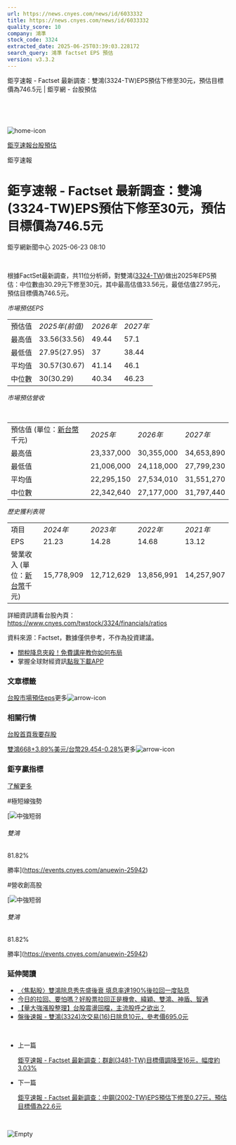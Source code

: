 ```yaml
---
url: https://news.cnyes.com/news/id/6033332
title: https://news.cnyes.com/news/id/6033332
quality_score: 10
company: 鴻準
stock_code: 3324
extracted_date: 2025-06-25T03:39:03.228172
search_query: 鴻準 factset EPS 預估
version: v3.3.2
---
```


鉅亨速報 - Factset 最新調查：雙鴻(3324-TW)EPS預估下修至30元，預估目標價為746.5元 | 鉅亨網 - 台股預估

‌

‌

![home-icon](/assets/icons/breadCrumb/symbol-icon-home.svg)

[鉅亨速報](/news/cat/anue_live)[台股預估](/news/cat/tw_forecast)

鉅亨速報

# 鉅亨速報 - Factset 最新調查：雙鴻(3324-TW)EPS預估下修至30元，預估目標價為746.5元

鉅亨網新聞中心 2025-06-23 08:10

‌

根據FactSet最新調查，共11位分析師，對雙鴻([3324-TW](https://www.cnyes.com/twstock/3324))做出2025年EPS預估：中位數由30.29元下修至30元，其中最高估值33.56元，最低估值27.95元，預估目標價為746.5元。

*市場預估EPS*

|  |  |  |  |
| --- | --- | --- | --- |
| 預估值 | *2025年(前值)* | *2026年* | *2027年* |
| 最高值 | 33.56(33.56) | 49.44 | 57.1 |
| 最低值 | 27.95(27.95) | 37 | 38.44 |
| 平均值 | 30.57(30.67) | 41.14 | 46.1 |
| 中位數 | 30(30.29) | 40.34 | 46.23 |

*市場預估營收*

‌

|  |  |  |  |
| --- | --- | --- | --- |
| 預估值 (單位：[新台幣](https://invest.cnyes.com/forex/detail/usdtwd)千元) | *2025年* | *2026年* | *2027年* |
| 最高值 | 23,337,000 | 30,355,000 | 34,653,890 |
| 最低值 | 21,006,000 | 24,118,000 | 27,799,230 |
| 平均值 | 22,295,150 | 27,534,010 | 31,551,270 |
| 中位數 | 22,342,640 | 27,177,000 | 31,797,440 |

*歷史獲利表現*

|  |  |  |  |  |
| --- | --- | --- | --- | --- |
| 項目 | *2024年* | *2023年* | *2022年* | *2021年* |
| EPS | 21.23 | 14.28 | 14.68 | 13.12 |
| 營業收入 (單位：[新台幣](https://invest.cnyes.com/forex/detail/usdtwd)千元) | 15,778,909 | 12,712,629 | 13,856,991 | 14,257,907 |

詳細資訊請看台股內頁：  
<https://www.cnyes.com/twstock/3324/financials/ratios>

資料來源：Factset，數據僅供參考，不作為投資建議。

* [關稅降息夾殺！免費講座教你如何布局](https://www.rsc.com.tw/Cnyes_RSC/SeminarBooking2025InvestmentOutlook.aspx?utm_source=anue&utm_medium=usstocks_end)
* 掌握全球財經資訊[點我下載APP](http://www.cnyes.com/app/?utm_source=mweb&utm_medium=HamMenuBanner&utm_campaign=fixed&utm_content=entr)

### 文章標籤

[台股](https://news.cnyes.com/tag/台股 "台股")[市場預估](https://news.cnyes.com/tag/市場預估 "市場預估")[eps](https://news.cnyes.com/tag/eps "eps")更多![arrow-icon](/assets/icons/arrows/arrow-down.svg)

### 相關行情

[台股首頁](https://www.cnyes.com/twstock)[我要存股](https://supr.link/8OHaU)

[雙鴻668+3.89%](https://www.cnyes.com/twstock/3324)[美元/台幣29.454-0.28%](https://invest.cnyes.com/forex/detail/USDTWD)更多![arrow-icon](/assets/icons/arrows/arrow-down.svg)

### 鉅亨贏指標

[了解更多](https://events.cnyes.com/anuewin-25942)

#極短線強勢

[![中強短弱](/assets/icons/win-indicator/long-to-short.svg)

###### 雙鴻

81.82%

勝率](https://events.cnyes.com/anuewin-25942)

#營收創高股

[![中強短弱](/assets/icons/win-indicator/long-to-short.svg)

###### 雙鴻

81.82%

勝率](https://events.cnyes.com/anuewin-25942)

### 延伸閱讀

* [〈焦點股〉雙鴻除息秀先盛後衰 填息率達190%後拉回一度貼息](/news/id/6024111)
* [今日的拉回、要怕嗎？好股票拉回正是機會、緯穎、雙鴻、神盾、智通](/news/id/6022424)
* [【量大強漲股整理】台股震盪回檔，主流股呼之欲出？](/news/id/6022390)
* [盤後速報 - 雙鴻(3324)次交易(16)日除息10元，參考價695.0元](/news/id/6022279)

‌

* 上一篇

  [鉅亨速報 - Factset 最新調查：群創(3481-TW)目標價調降至16元，幅度約3.03%](/news/id/6033910)
* 下一篇

  [鉅亨速報 - Factset 最新調查：中鋼(2002-TW)EPS預估下修至0.27元，預估目標價為22.6元](/news/id/6032190)

‌

![Empty](/assets/icons/skeleton/empty-image.svg)

‌
